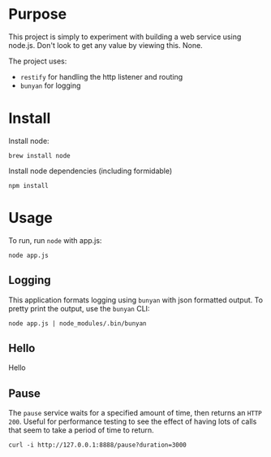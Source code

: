 Purpose
=======
This project is simply to experiment with building a web service using node.js.  Don't look to get any value by viewing this.  None.

The project uses:
- `restify` for handling the http listener and routing
- `bunyan` for logging


Install
=======
Install node:
```
brew install node
```


Install node dependencies (including formidable)
```
npm install 
```

Usage
=====
To run, run `node` with app.js:
```
node app.js
```

Logging
-------
This application formats logging using `bunyan` with json formatted output.  To pretty print the output, use the `bunyan` CLI:
```
node app.js | node_modules/.bin/bunyan
```

Hello
-----
Hello 

Pause
-----
The `pause` service waits for a specified amount of time, then returns an `HTTP 200`.  Useful for performance testing to see the effect of having lots of calls that seem to take a period of time to return.

```
curl -i http://127.0.0.1:8888/pause?duration=3000
```
